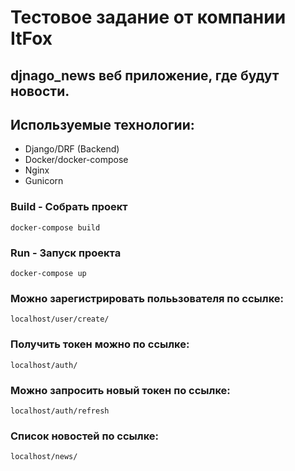 # Тестовое задание от компании ItFox
## djnago_news веб приложение, где будут новости.

## Используемые технологии:
- Django/DRF (Backend)
- Docker/docker-compose
- Nginx
- Gunicorn

### **Build - Собрать проект**
```
docker-compose build
```
### **Run - Запуск проекта**
```
docker-compose up
```
### **Можно зарегистрировать полььзователя по ссылке:**
```
localhost/user/create/
```
### **Получить токен можно по ссылке:**
```
localhost/auth/
```
### **Можно запросить новый токен по ссылке:**
```
localhost/auth/refresh
```
### **Список новостей по ссылке:**
```
localhost/news/
```
